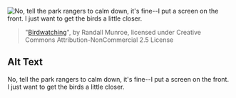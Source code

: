 ![No, tell the park rangers to calm down, it's fine--I put a screen on the front. I just want to get the birds a little closer.](https://imgs.xkcd.com/comics/birdwatching.png)
> "[Birdwatching](https://xkcd.com/1826/)", by Randall Munroe, licensed under Creative Commons Attribution-NonCommercial 2.5 License

## Alt Text
No, tell the park rangers to calm down, it's fine--I put a screen on the front. I just want to get the birds a little closer.
